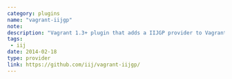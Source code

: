 ```yaml
---
category: plugins
name: "vagrant-iijgp"
note: 
description: "Vagrant 1.3+ plugin that adds a IIJGP provider to Vagrant, allowing Vagrant to control and provision VMs in IIJ GIO Hosting package service."
tags:
 - iij
date: 2014-02-18
type: provider
link: https://github.com/iij/vagrant-iijgp/
---
```

